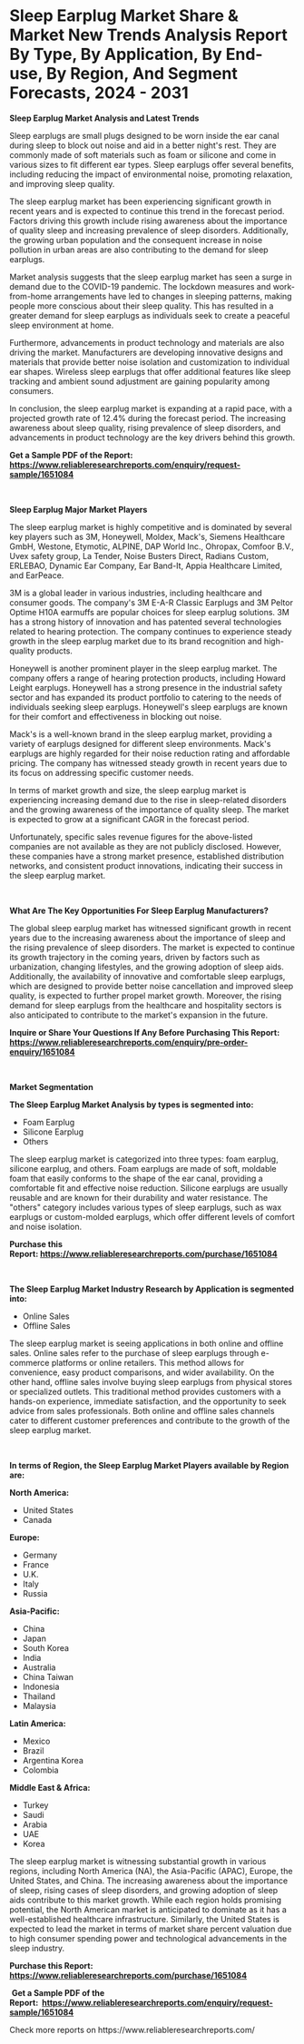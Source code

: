 <p><h1>Sleep Earplug Market Share & Market New Trends Analysis Report By Type, By Application, By End-use, By Region, And Segment Forecasts, 2024 - 2031</h1></p><p><strong>Sleep Earplug Market Analysis and Latest Trends</strong></p>
<p><p>Sleep earplugs are small plugs designed to be worn inside the ear canal during sleep to block out noise and aid in a better night's rest. They are commonly made of soft materials such as foam or silicone and come in various sizes to fit different ear types. Sleep earplugs offer several benefits, including reducing the impact of environmental noise, promoting relaxation, and improving sleep quality.</p><p>The sleep earplug market has been experiencing significant growth in recent years and is expected to continue this trend in the forecast period. Factors driving this growth include rising awareness about the importance of quality sleep and increasing prevalence of sleep disorders. Additionally, the growing urban population and the consequent increase in noise pollution in urban areas are also contributing to the demand for sleep earplugs.</p><p>Market analysis suggests that the sleep earplug market has seen a surge in demand due to the COVID-19 pandemic. The lockdown measures and work-from-home arrangements have led to changes in sleeping patterns, making people more conscious about their sleep quality. This has resulted in a greater demand for sleep earplugs as individuals seek to create a peaceful sleep environment at home.</p><p>Furthermore, advancements in product technology and materials are also driving the market. Manufacturers are developing innovative designs and materials that provide better noise isolation and customization to individual ear shapes. Wireless sleep earplugs that offer additional features like sleep tracking and ambient sound adjustment are gaining popularity among consumers.</p><p>In conclusion, the sleep earplug market is expanding at a rapid pace, with a projected growth rate of 12.4% during the forecast period. The increasing awareness about sleep quality, rising prevalence of sleep disorders, and advancements in product technology are the key drivers behind this growth.</p></p>
<p><strong>Get a Sample PDF of the Report:&nbsp; <a href="https://www.reliableresearchreports.com/enquiry/request-sample/1651084">https://www.reliableresearchreports.com/enquiry/request-sample/1651084</a></strong></p>
<p>&nbsp;</p>
<p><strong>Sleep Earplug Major Market Players</strong></p>
<p><p>The sleep earplug market is highly competitive and is dominated by several key players such as 3M, Honeywell, Moldex, Mack's, Siemens Healthcare GmbH, Westone, Etymotic, ALPINE, DAP World Inc., Ohropax, Comfoor B.V., Uvex safety group, La Tender, Noise Busters Direct, Radians Custom, ERLEBAO, Dynamic Ear Company, Ear Band-It, Appia Healthcare Limited, and EarPeace.</p><p>3M is a global leader in various industries, including healthcare and consumer goods. The company's 3M E-A-R Classic Earplugs and 3M Peltor Optime H10A earmuffs are popular choices for sleep earplug solutions. 3M has a strong history of innovation and has patented several technologies related to hearing protection. The company continues to experience steady growth in the sleep earplug market due to its brand recognition and high-quality products.</p><p>Honeywell is another prominent player in the sleep earplug market. The company offers a range of hearing protection products, including Howard Leight earplugs. Honeywell has a strong presence in the industrial safety sector and has expanded its product portfolio to catering to the needs of individuals seeking sleep earplugs. Honeywell's sleep earplugs are known for their comfort and effectiveness in blocking out noise.</p><p>Mack's is a well-known brand in the sleep earplug market, providing a variety of earplugs designed for different sleep environments. Mack's earplugs are highly regarded for their noise reduction rating and affordable pricing. The company has witnessed steady growth in recent years due to its focus on addressing specific customer needs.</p><p>In terms of market growth and size, the sleep earplug market is experiencing increasing demand due to the rise in sleep-related disorders and the growing awareness of the importance of quality sleep. The market is expected to grow at a significant CAGR in the forecast period.</p><p>Unfortunately, specific sales revenue figures for the above-listed companies are not available as they are not publicly disclosed. However, these companies have a strong market presence, established distribution networks, and consistent product innovations, indicating their success in the sleep earplug market.</p></p>
<p>&nbsp;</p>
<p><strong>What Are The Key Opportunities For Sleep Earplug Manufacturers?</strong></p>
<p><p>The global sleep earplug market has witnessed significant growth in recent years due to the increasing awareness about the importance of sleep and the rising prevalence of sleep disorders. The market is expected to continue its growth trajectory in the coming years, driven by factors such as urbanization, changing lifestyles, and the growing adoption of sleep aids. Additionally, the availability of innovative and comfortable sleep earplugs, which are designed to provide better noise cancellation and improved sleep quality, is expected to further propel market growth. Moreover, the rising demand for sleep earplugs from the healthcare and hospitality sectors is also anticipated to contribute to the market's expansion in the future.</p></p>
<p><strong>Inquire or Share Your Questions If Any Before Purchasing This Report: <a href="https://www.reliableresearchreports.com/enquiry/pre-order-enquiry/1651084">https://www.reliableresearchreports.com/enquiry/pre-order-enquiry/1651084</a></strong></p>
<p>&nbsp;</p>
<p><strong>Market Segmentation</strong></p>
<p><strong>The Sleep Earplug Market Analysis by types is segmented into:</strong></p>
<p><ul><li>Foam Earplug</li><li>Silicone Earplug</li><li>Others</li></ul></p>
<p><p>The sleep earplug market is categorized into three types: foam earplug, silicone earplug, and others. Foam earplugs are made of soft, moldable foam that easily conforms to the shape of the ear canal, providing a comfortable fit and effective noise reduction. Silicone earplugs are usually reusable and are known for their durability and water resistance. The "others" category includes various types of sleep earplugs, such as wax earplugs or custom-molded earplugs, which offer different levels of comfort and noise isolation.</p></p>
<p><strong>Purchase this Report:&nbsp;<a href="https://www.reliableresearchreports.com/purchase/1651084">https://www.reliableresearchreports.com/purchase/1651084</a></strong></p>
<p>&nbsp;</p>
<p><strong>The Sleep Earplug Market Industry Research by Application is segmented into:</strong></p>
<p><ul><li>Online Sales</li><li>Offline Sales</li></ul></p>
<p><p>The sleep earplug market is seeing applications in both online and offline sales. Online sales refer to the purchase of sleep earplugs through e-commerce platforms or online retailers. This method allows for convenience, easy product comparisons, and wider availability. On the other hand, offline sales involve buying sleep earplugs from physical stores or specialized outlets. This traditional method provides customers with a hands-on experience, immediate satisfaction, and the opportunity to seek advice from sales professionals. Both online and offline sales channels cater to different customer preferences and contribute to the growth of the sleep earplug market.</p></p>
<p>&nbsp;</p>
<p><strong>In terms of Region, the Sleep Earplug Market Players available by Region are:</strong></p>
<p>
    <p> <strong> North America: </strong>
        <ul>
            <li>United States</li>
            <li>Canada</li>
        </ul>
        </p> 
    <p> <strong> Europe: </strong>
        <ul>
            <li>Germany</li>
            <li>France</li>
            <li>U.K.</li>
            <li>Italy</li>
            <li>Russia</li>
        </ul>
        </p> 
    <p> <strong> Asia-Pacific: </strong>
        <ul>
            <li>China</li>
            <li>Japan</li>
            <li>South Korea</li>
            <li>India</li>
            <li>Australia</li>
            <li>China Taiwan</li>
            <li>Indonesia</li>
            <li>Thailand</li>
            <li>Malaysia</li>
        </ul>
        </p> 
    <p> <strong> Latin America: </strong>
        <ul>
            <li>Mexico</li>
            <li>Brazil</li>
            <li>Argentina Korea</li>
            <li>Colombia</li>
        </ul>
        </p> 
    <p> <strong> Middle East & Africa: </strong>
        <ul>
            <li>Turkey</li>
            <li>Saudi</li>
            <li>Arabia</li>
            <li>UAE</li>
            <li>Korea</li>
        </ul>
    </p>
    </p>
<p><p>The sleep earplug market is witnessing substantial growth in various regions, including North America (NA), the Asia-Pacific (APAC), Europe, the United States, and China. The increasing awareness about the importance of sleep, rising cases of sleep disorders, and growing adoption of sleep aids contribute to this market growth. While each region holds promising potential, the North American market is anticipated to dominate as it has a well-established healthcare infrastructure. Similarly, the United States is expected to lead the market in terms of market share percent valuation due to high consumer spending power and technological advancements in the sleep industry.</p></p>
<p><strong>Purchase this Report: <a href="https://www.reliableresearchreports.com/purchase/1651084">https://www.reliableresearchreports.com/purchase/1651084</a></strong></p>
<p>&nbsp;<strong>Get a Sample PDF of the Report:&nbsp;&nbsp;<a href="https://www.reliableresearchreports.com/enquiry/request-sample/1651084">https://www.reliableresearchreports.com/enquiry/request-sample/1651084</a></strong></p>
<p><strong></strong></p>
<p>Check more reports on https://www.reliableresearchreports.com/</p>